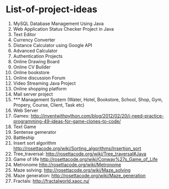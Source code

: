# List-of-project-ideas

1. MySQL Database Management Using Java
2. Web Application Status Checker Project in Java
3. Text Editor
4. Currency Converter
5. Distance Calculator using Google API
6. Advanced Calculator
7. Authentication Projects
8. Online Drawing Board
9. Online CV Builder
10. Online bookstore
11. Online discussion Forum
12. Video Streaming Java Project
13. Online shopping platform
14. Mail server project
15. *** Management System (Water, Hotel, Bookstore, School, Shop, Gym, Propery, Course, Client, Task etc)
16. Web Server
17. Games: http://inventwithpython.com/blog/2012/02/20/i-need-practice-programming-49-ideas-for-game-clones-to-code/
18. Text Game
19. Sentense gemerator
20. Battleship
21. Insert sort algorithm http://rosettacode.org/wiki/Sorting_algorithms/Insertion_sort
22. Tree_traversal: http://rosettacode.org/wiki/Tree_traversal#Java
23. Game of life http://rosettacode.org/wiki/Conway%27s_Game_of_Life
24. Metronome http://rosettacode.org/wiki/Metronome
25. Maze solving: http://rosettacode.org/wiki/Maze_solving
26. Maze generation: http://rosettacode.org/wiki/Maze_generation
27. Fractals: http://fractalworld.xaoc.ru/
